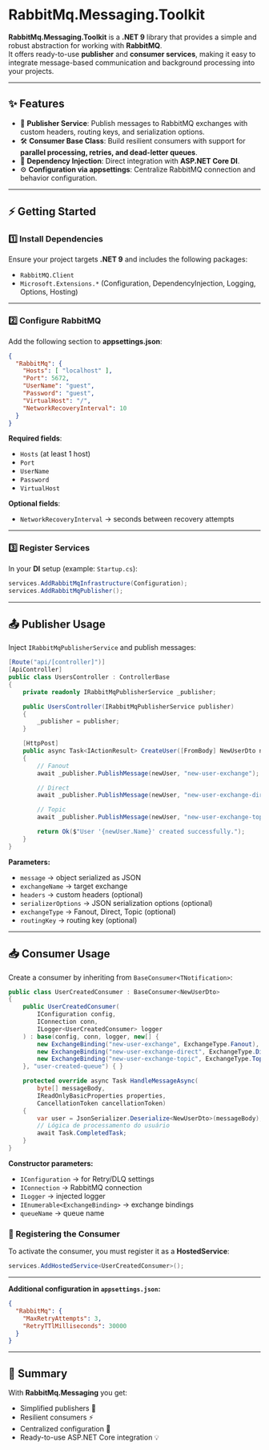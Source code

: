 # RabbitMq.Messaging.Toolkit

**RabbitMq.Messaging.Toolkit** is a **.NET 9** library that provides a simple and robust abstraction for working with **RabbitMQ**.  
It offers ready-to-use **publisher** and **consumer services**, making it easy to integrate message-based communication and background processing into your projects.

---

## ✨ Features

- 🚀 **Publisher Service**: Publish messages to RabbitMQ exchanges with custom headers, routing keys, and serialization options.  
- 🛠️ **Consumer Base Class**: Build resilient consumers with support for **parallel processing, retries, and dead-letter queues**.  
- 🔗 **Dependency Injection**: Direct integration with **ASP.NET Core DI**.  
- ⚙️ **Configuration via appsettings**: Centralize RabbitMQ connection and behavior configuration.  

---

## ⚡ Getting Started

### 1️⃣ Install Dependencies

Ensure your project targets **.NET 9** and includes the following packages:

- `RabbitMQ.Client`
- `Microsoft.Extensions.*` (Configuration, DependencyInjection, Logging, Options, Hosting)

---

### 2️⃣ Configure RabbitMQ

Add the following section to **appsettings.json**:

```json
{
  "RabbitMq": {
    "Hosts": [ "localhost" ],
    "Port": 5672,
    "UserName": "guest",
    "Password": "guest",
    "VirtualHost": "/",
    "NetworkRecoveryInterval": 10
  }
}
```

**Required fields**:
- `Hosts` (at least 1 host)  
- `Port`  
- `UserName`  
- `Password`  
- `VirtualHost`  

**Optional fields**:
- `NetworkRecoveryInterval` → seconds between recovery attempts  

---

### 3️⃣ Register Services

In your **DI** setup (example: `Startup.cs`):

```csharp
services.AddRabbitMqInfrastructure(Configuration);
services.AddRabbitMqPublisher();
```

---

## 📤 Publisher Usage

Inject `IRabbitMqPublisherService` and publish messages:

```csharp
[Route("api/[controller]")]
[ApiController]
public class UsersController : ControllerBase
{
    private readonly IRabbitMqPublisherService _publisher;

    public UsersController(IRabbitMqPublisherService publisher)
    {
        _publisher = publisher;
    }

    [HttpPost]
    public async Task<IActionResult> CreateUser([FromBody] NewUserDto newUser)
    {
        // Fanout
        await _publisher.PublishMessage(newUser, "new-user-exchange");

        // Direct
        await _publisher.PublishMessage(newUser, "new-user-exchange-direct", exchangeType: ExchangeType.Direct, routingKey: "user.created");

        // Topic
        await _publisher.PublishMessage(newUser, "new-user-exchange-topic", exchangeType: ExchangeType.Topic, routingKey: "user.whatever");

        return Ok($"User '{newUser.Name}' created successfully.");
    }
}
```

**Parameters:**
- `message` → object serialized as JSON  
- `exchangeName` → target exchange  
- `headers` → custom headers (optional)  
- `serializerOptions` → JSON serialization options (optional)  
- `exchangeType` → Fanout, Direct, Topic (optional)  
- `routingKey` → routing key (optional)  

---

## 📥 Consumer Usage

Create a consumer by inheriting from `BaseConsumer<TNotification>`:

```csharp
public class UserCreatedConsumer : BaseConsumer<NewUserDto>
{
    public UserCreatedConsumer(
        IConfiguration config,
        IConnection conn,
        ILogger<UserCreatedConsumer> logger
    ) : base(config, conn, logger, new[] {
        new ExchangeBinding("new-user-exchange", ExchangeType.Fanout),
        new ExchangeBinding("new-user-exchange-direct", ExchangeType.Direct, "user.created"),
        new ExchangeBinding("new-user-exchange-topic", ExchangeType.Topic, "user.*")
    }, "user-created-queue") { }

    protected override async Task HandleMessageAsync(
        byte[] messageBody,
        IReadOnlyBasicProperties properties,
        CancellationToken cancellationToken)
    {
        var user = JsonSerializer.Deserialize<NewUserDto>(messageBody);
        // Lógica de processamento do usuário
        await Task.CompletedTask;
    }
}
```

**Constructor parameters:**
- `IConfiguration` → for Retry/DLQ settings  
- `IConnection` → RabbitMQ connection  
- `ILogger` → injected logger  
- `IEnumerable<ExchangeBinding>` → exchange bindings  
- `queueName` → queue name  

### 🔑 Registering the Consumer

To activate the consumer, you must register it as a **HostedService**:

```csharp
services.AddHostedService<UserCreatedConsumer>();
```

---

**Additional configuration in `appsettings.json`:**
```json
{
  "RabbitMq": {
    "MaxRetryAttempts": 3,
    "RetryTTlMilliseconds": 30000
  }
}
```

---

## 📌 Summary

With **RabbitMq.Messaging** you get:
- Simplified publishers 📨  
- Resilient consumers ⚡  
- Centralized configuration 🔧  
- Ready-to-use ASP.NET Core integration 💡  
